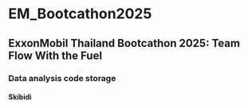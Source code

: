 # EM_Bootcathon2025
## ExxonMobil Thailand Bootcathon 2025: Team Flow With the Fuel
### Data analysis code storage
#### Skibidi
